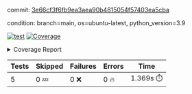 commit: [3e66cf3f6fb9ea3aea90b4815054f57403ea5cba](https://github.com/rcmdnk/chatgpt-prompt-wrapper/tree/3e66cf3f6fb9ea3aea90b4815054f57403ea5cba)

condition: branch=main, os=ubuntu-latest, python_version=3.9

[![test](https://github.com/rcmdnk/chatgpt-prompt-wrapper/actions/workflows/test.yml/badge.svg)](https://github.com/rcmdnk/chatgpt-prompt-wrapper/actions/runs/4656810268)
<a href="https://github.com/rcmdnk/chatgpt-prompt-wrapper/blob/3e66cf3f6fb9ea3aea90b4815054f57403ea5cba/README.md"><img alt="Coverage" src="https://img.shields.io/badge/Coverage-40%25-orange.svg" /></a><details><summary>Coverage Report </summary><table><tr><th>File</th><th>Stmts</th><th>Miss</th><th>Cover</th><th>Missing</th></tr><tbody><tr><td colspan="5"><b>src/chatgpt_prompt_wrapper</b></td></tr><tr><td>&nbsp; &nbsp;<a href="https://github.com/rcmdnk/chatgpt-prompt-wrapper/blob/3e66cf3f6fb9ea3aea90b4815054f57403ea5cba/src/chatgpt_prompt_wrapper/chatgpt_prompt_wrapper.py">chatgpt_prompt_wrapper.py</a></td><td>134</td><td>105</td><td>22%</td><td><a href="https://github.com/rcmdnk/chatgpt-prompt-wrapper/blob/3e66cf3f6fb9ea3aea90b4815054f57403ea5cba/src/chatgpt_prompt_wrapper/chatgpt_prompt_wrapper.py#L28-L31">28&ndash;31</a>, <a href="https://github.com/rcmdnk/chatgpt-prompt-wrapper/blob/3e66cf3f6fb9ea3aea90b4815054f57403ea5cba/src/chatgpt_prompt_wrapper/chatgpt_prompt_wrapper.py#L37-L44">37&ndash;44</a>, <a href="https://github.com/rcmdnk/chatgpt-prompt-wrapper/blob/3e66cf3f6fb9ea3aea90b4815054f57403ea5cba/src/chatgpt_prompt_wrapper/chatgpt_prompt_wrapper.py#L48-L55">48&ndash;55</a>, <a href="https://github.com/rcmdnk/chatgpt-prompt-wrapper/blob/3e66cf3f6fb9ea3aea90b4815054f57403ea5cba/src/chatgpt_prompt_wrapper/chatgpt_prompt_wrapper.py#L59-L66">59&ndash;66</a>, <a href="https://github.com/rcmdnk/chatgpt-prompt-wrapper/blob/3e66cf3f6fb9ea3aea90b4815054f57403ea5cba/src/chatgpt_prompt_wrapper/chatgpt_prompt_wrapper.py#L70-L74">70&ndash;74</a>, <a href="https://github.com/rcmdnk/chatgpt-prompt-wrapper/blob/3e66cf3f6fb9ea3aea90b4815054f57403ea5cba/src/chatgpt_prompt_wrapper/chatgpt_prompt_wrapper.py#L80-L102">80&ndash;102</a>, <a href="https://github.com/rcmdnk/chatgpt-prompt-wrapper/blob/3e66cf3f6fb9ea3aea90b4815054f57403ea5cba/src/chatgpt_prompt_wrapper/chatgpt_prompt_wrapper.py#L108-L117">108&ndash;117</a>, <a href="https://github.com/rcmdnk/chatgpt-prompt-wrapper/blob/3e66cf3f6fb9ea3aea90b4815054f57403ea5cba/src/chatgpt_prompt_wrapper/chatgpt_prompt_wrapper.py#L123-L127">123&ndash;127</a>, <a href="https://github.com/rcmdnk/chatgpt-prompt-wrapper/blob/3e66cf3f6fb9ea3aea90b4815054f57403ea5cba/src/chatgpt_prompt_wrapper/chatgpt_prompt_wrapper.py#L131-L185">131&ndash;185</a>, <a href="https://github.com/rcmdnk/chatgpt-prompt-wrapper/blob/3e66cf3f6fb9ea3aea90b4815054f57403ea5cba/src/chatgpt_prompt_wrapper/chatgpt_prompt_wrapper.py#L189-L194">189&ndash;194</a></td></tr><tr><td>&nbsp; &nbsp;<a href="https://github.com/rcmdnk/chatgpt-prompt-wrapper/blob/3e66cf3f6fb9ea3aea90b4815054f57403ea5cba/src/chatgpt_prompt_wrapper/config.py">config.py</a></td><td>11</td><td>3</td><td>73%</td><td><a href="https://github.com/rcmdnk/chatgpt-prompt-wrapper/blob/3e66cf3f6fb9ea3aea90b4815054f57403ea5cba/src/chatgpt_prompt_wrapper/config.py#L11-L14">11&ndash;14</a></td></tr><tr><td>&nbsp; &nbsp;<a href="https://github.com/rcmdnk/chatgpt-prompt-wrapper/blob/3e66cf3f6fb9ea3aea90b4815054f57403ea5cba/src/chatgpt_prompt_wrapper/log_formatter.py">log_formatter.py</a></td><td>22</td><td>6</td><td>73%</td><td><a href="https://github.com/rcmdnk/chatgpt-prompt-wrapper/blob/3e66cf3f6fb9ea3aea90b4815054f57403ea5cba/src/chatgpt_prompt_wrapper/log_formatter.py#L18-L24">18&ndash;24</a>, <a href="https://github.com/rcmdnk/chatgpt-prompt-wrapper/blob/3e66cf3f6fb9ea3aea90b4815054f57403ea5cba/src/chatgpt_prompt_wrapper/log_formatter.py#L29-L31">29&ndash;31</a></td></tr><tr><td colspan="5"><b>src/chatgpt_prompt_wrapper/chatgpt</b></td></tr><tr><td>&nbsp; &nbsp;<a href="https://github.com/rcmdnk/chatgpt-prompt-wrapper/blob/3e66cf3f6fb9ea3aea90b4815054f57403ea5cba/src/chatgpt_prompt_wrapper/chatgpt/ask.py">ask.py</a></td><td>34</td><td>26</td><td>24%</td><td><a href="https://github.com/rcmdnk/chatgpt-prompt-wrapper/blob/3e66cf3f6fb9ea3aea90b4815054f57403ea5cba/src/chatgpt_prompt_wrapper/chatgpt/ask.py#L21-L63">21&ndash;63</a></td></tr><tr><td>&nbsp; &nbsp;<a href="https://github.com/rcmdnk/chatgpt-prompt-wrapper/blob/3e66cf3f6fb9ea3aea90b4815054f57403ea5cba/src/chatgpt_prompt_wrapper/chatgpt/chat.py">chat.py</a></td><td>106</td><td>85</td><td>20%</td><td><a href="https://github.com/rcmdnk/chatgpt-prompt-wrapper/blob/3e66cf3f6fb9ea3aea90b4815054f57403ea5cba/src/chatgpt_prompt_wrapper/chatgpt/chat.py#L36-L37">36&ndash;37</a>, <a href="https://github.com/rcmdnk/chatgpt-prompt-wrapper/blob/3e66cf3f6fb9ea3aea90b4815054f57403ea5cba/src/chatgpt_prompt_wrapper/chatgpt/chat.py#L40-L73">40&ndash;73</a>, <a href="https://github.com/rcmdnk/chatgpt-prompt-wrapper/blob/3e66cf3f6fb9ea3aea90b4815054f57403ea5cba/src/chatgpt_prompt_wrapper/chatgpt/chat.py#L83-L95">83&ndash;95</a>, <a href="https://github.com/rcmdnk/chatgpt-prompt-wrapper/blob/3e66cf3f6fb9ea3aea90b4815054f57403ea5cba/src/chatgpt_prompt_wrapper/chatgpt/chat.py#L98-L100">98&ndash;100</a>, <a href="https://github.com/rcmdnk/chatgpt-prompt-wrapper/blob/3e66cf3f6fb9ea3aea90b4815054f57403ea5cba/src/chatgpt_prompt_wrapper/chatgpt/chat.py#L105-L129">105&ndash;129</a>, <a href="https://github.com/rcmdnk/chatgpt-prompt-wrapper/blob/3e66cf3f6fb9ea3aea90b4815054f57403ea5cba/src/chatgpt_prompt_wrapper/chatgpt/chat.py#L132-L190">132&ndash;190</a></td></tr><tr><td>&nbsp; &nbsp;<a href="https://github.com/rcmdnk/chatgpt-prompt-wrapper/blob/3e66cf3f6fb9ea3aea90b4815054f57403ea5cba/src/chatgpt_prompt_wrapper/chatgpt/chatgpt.py">chatgpt.py</a></td><td>98</td><td>62</td><td>37%</td><td><a href="https://github.com/rcmdnk/chatgpt-prompt-wrapper/blob/3e66cf3f6fb9ea3aea90b4815054f57403ea5cba/src/chatgpt_prompt_wrapper/chatgpt/chatgpt.py#L63-L99">63&ndash;99</a>, <a href="https://github.com/rcmdnk/chatgpt-prompt-wrapper/blob/3e66cf3f6fb9ea3aea90b4815054f57403ea5cba/src/chatgpt_prompt_wrapper/chatgpt/chatgpt.py#L102-L110">102&ndash;110</a>, <a href="https://github.com/rcmdnk/chatgpt-prompt-wrapper/blob/3e66cf3f6fb9ea3aea90b4815054f57403ea5cba/src/chatgpt_prompt_wrapper/chatgpt/chatgpt.py#L113-L128">113&ndash;128</a>, <a href="https://github.com/rcmdnk/chatgpt-prompt-wrapper/blob/3e66cf3f6fb9ea3aea90b4815054f57403ea5cba/src/chatgpt_prompt_wrapper/chatgpt/chatgpt.py#L131-L137">131&ndash;137</a>, <a href="https://github.com/rcmdnk/chatgpt-prompt-wrapper/blob/3e66cf3f6fb9ea3aea90b4815054f57403ea5cba/src/chatgpt_prompt_wrapper/chatgpt/chatgpt.py#L140-L141">140&ndash;141</a>, <a href="https://github.com/rcmdnk/chatgpt-prompt-wrapper/blob/3e66cf3f6fb9ea3aea90b4815054f57403ea5cba/src/chatgpt_prompt_wrapper/chatgpt/chatgpt.py#L150-L158">150&ndash;158</a>, <a href="https://github.com/rcmdnk/chatgpt-prompt-wrapper/blob/3e66cf3f6fb9ea3aea90b4815054f57403ea5cba/src/chatgpt_prompt_wrapper/chatgpt/chatgpt.py#L161">161</a>, <a href="https://github.com/rcmdnk/chatgpt-prompt-wrapper/blob/3e66cf3f6fb9ea3aea90b4815054f57403ea5cba/src/chatgpt_prompt_wrapper/chatgpt/chatgpt.py#L164-L167">164&ndash;167</a>, <a href="https://github.com/rcmdnk/chatgpt-prompt-wrapper/blob/3e66cf3f6fb9ea3aea90b4815054f57403ea5cba/src/chatgpt_prompt_wrapper/chatgpt/chatgpt.py#L170-L175">170&ndash;175</a>, <a href="https://github.com/rcmdnk/chatgpt-prompt-wrapper/blob/3e66cf3f6fb9ea3aea90b4815054f57403ea5cba/src/chatgpt_prompt_wrapper/chatgpt/chatgpt.py#L178-L182">178&ndash;182</a>, <a href="https://github.com/rcmdnk/chatgpt-prompt-wrapper/blob/3e66cf3f6fb9ea3aea90b4815054f57403ea5cba/src/chatgpt_prompt_wrapper/chatgpt/chatgpt.py#L185-L191">185&ndash;191</a>, <a href="https://github.com/rcmdnk/chatgpt-prompt-wrapper/blob/3e66cf3f6fb9ea3aea90b4815054f57403ea5cba/src/chatgpt_prompt_wrapper/chatgpt/chatgpt.py#L194-L195">194&ndash;195</a>, <a href="https://github.com/rcmdnk/chatgpt-prompt-wrapper/blob/3e66cf3f6fb9ea3aea90b4815054f57403ea5cba/src/chatgpt_prompt_wrapper/chatgpt/chatgpt.py#L200-L212">200&ndash;212</a>, <a href="https://github.com/rcmdnk/chatgpt-prompt-wrapper/blob/3e66cf3f6fb9ea3aea90b4815054f57403ea5cba/src/chatgpt_prompt_wrapper/chatgpt/chatgpt.py#L215">215</a></td></tr><tr><td colspan="5"><b>src/chatgpt_prompt_wrapper/cmd</b></td></tr><tr><td>&nbsp; &nbsp;<a href="https://github.com/rcmdnk/chatgpt-prompt-wrapper/blob/3e66cf3f6fb9ea3aea90b4815054f57403ea5cba/src/chatgpt_prompt_wrapper/cmd/commands.py">commands.py</a></td><td>17</td><td>14</td><td>18%</td><td><a href="https://github.com/rcmdnk/chatgpt-prompt-wrapper/blob/3e66cf3f6fb9ea3aea90b4815054f57403ea5cba/src/chatgpt_prompt_wrapper/cmd/commands.py#L6-L21">6&ndash;21</a></td></tr><tr><td>&nbsp; &nbsp;<a href="https://github.com/rcmdnk/chatgpt-prompt-wrapper/blob/3e66cf3f6fb9ea3aea90b4815054f57403ea5cba/src/chatgpt_prompt_wrapper/cmd/cost.py">cost.py</a></td><td>12</td><td>8</td><td>33%</td><td><a href="https://github.com/rcmdnk/chatgpt-prompt-wrapper/blob/3e66cf3f6fb9ea3aea90b4815054f57403ea5cba/src/chatgpt_prompt_wrapper/cmd/cost.py#L7-L14">7&ndash;14</a></td></tr><tr><td>&nbsp; &nbsp;<a href="https://github.com/rcmdnk/chatgpt-prompt-wrapper/blob/3e66cf3f6fb9ea3aea90b4815054f57403ea5cba/src/chatgpt_prompt_wrapper/cmd/init.py">init.py</a></td><td>9</td><td>5</td><td>44%</td><td><a href="https://github.com/rcmdnk/chatgpt-prompt-wrapper/blob/3e66cf3f6fb9ea3aea90b4815054f57403ea5cba/src/chatgpt_prompt_wrapper/cmd/init.py#L8-L14">8&ndash;14</a></td></tr><tr><td><b>TOTAL</b></td><td><b>521</b></td><td><b>314</b></td><td><b>40%</b></td><td>&nbsp;</td></tr></tbody></table></details>

| Tests | Skipped | Failures | Errors | Time |
| ----- | ------- | -------- | -------- | ------------------ |
| 5 | 0 :zzz: | 0 :x: | 0 :fire: | 1.369s :stopwatch: |

